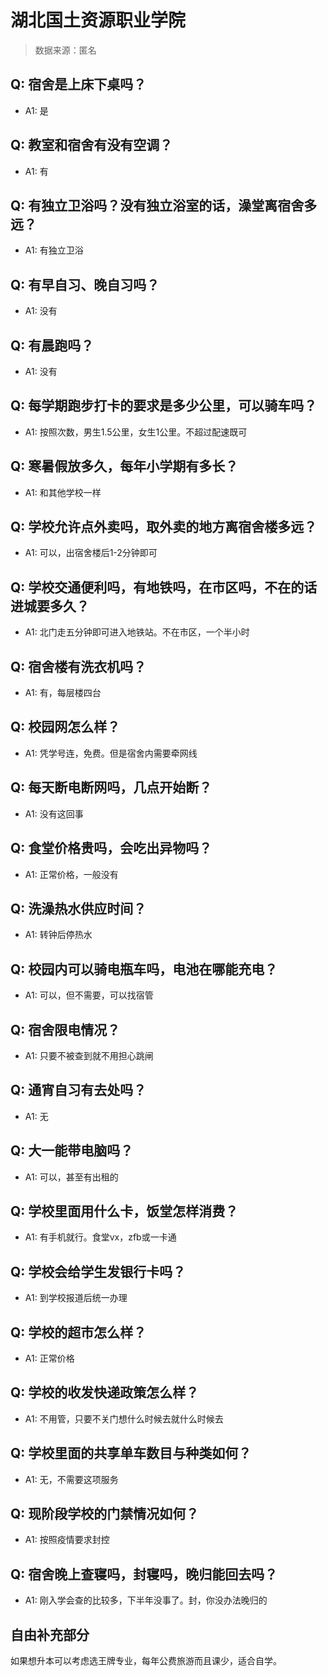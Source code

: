 # 湖北国土资源职业学院

> 数据来源：匿名

## Q: 宿舍是上床下桌吗？

- A1: 是

## Q: 教室和宿舍有没有空调？

- A1: 有

## Q: 有独立卫浴吗？没有独立浴室的话，澡堂离宿舍多远？

- A1: 有独立卫浴

## Q: 有早自习、晚自习吗？

- A1: 没有

## Q: 有晨跑吗？

- A1: 没有

## Q: 每学期跑步打卡的要求是多少公里，可以骑车吗？

- A1: 按照次数，男生1.5公里，女生1公里。不超过配速既可

## Q: 寒暑假放多久，每年小学期有多长？

- A1: 和其他学校一样

## Q: 学校允许点外卖吗，取外卖的地方离宿舍楼多远？

- A1: 可以，出宿舍楼后1-2分钟即可

## Q: 学校交通便利吗，有地铁吗，在市区吗，不在的话进城要多久？

- A1: 北门走五分钟即可进入地铁站。不在市区，一个半小时

## Q: 宿舍楼有洗衣机吗？

- A1: 有，每层楼四台

## Q: 校园网怎么样？

- A1: 凭学号连，免费。但是宿舍内需要牵网线

## Q: 每天断电断网吗，几点开始断？

- A1: 没有这回事

## Q: 食堂价格贵吗，会吃出异物吗？

- A1: 正常价格，一般没有

## Q: 洗澡热水供应时间？

- A1: 转钟后停热水

## Q: 校园内可以骑电瓶车吗，电池在哪能充电？

- A1: 可以，但不需要，可以找宿管

## Q: 宿舍限电情况？

- A1: 只要不被查到就不用担心跳闸

## Q: 通宵自习有去处吗？

- A1: 无

## Q: 大一能带电脑吗？

- A1: 可以，甚至有出租的

## Q: 学校里面用什么卡，饭堂怎样消费？

- A1: 有手机就行。食堂vx，zfb或一卡通

## Q: 学校会给学生发银行卡吗？

- A1: 到学校报道后统一办理

## Q: 学校的超市怎么样？

- A1: 正常价格

## Q: 学校的收发快递政策怎么样？

- A1: 不用管，只要不关门想什么时候去就什么时候去

## Q: 学校里面的共享单车数目与种类如何？

- A1: 无，不需要这项服务

## Q: 现阶段学校的门禁情况如何？

- A1: 按照疫情要求封控

## Q: 宿舍晚上查寝吗，封寝吗，晚归能回去吗？

- A1: 刚入学会查的比较多，下半年没事了。封，你没办法晚归的

## 自由补充部分

如果想升本可以考虑选王牌专业，每年公费旅游而且课少，适合自学。